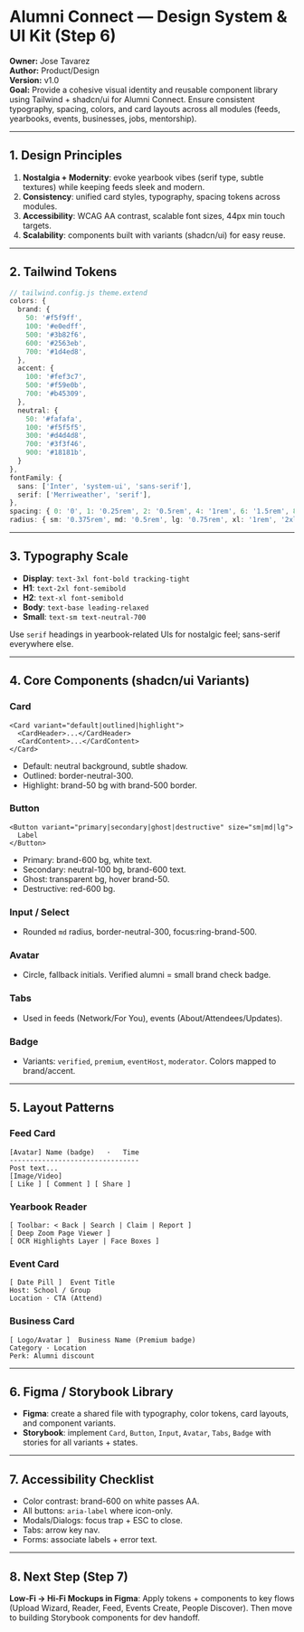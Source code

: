 # Alumni Connect — Design System & UI Kit (Step 6)

**Owner:** Jose Tavarez  
**Author:** Product/Design  
**Version:** v1.0  
**Goal:** Provide a cohesive visual identity and reusable component library using Tailwind + shadcn/ui for Alumni Connect. Ensure consistent typography, spacing, colors, and card layouts across all modules (feeds, yearbooks, events, businesses, jobs, mentorship).

---

## 1. Design Principles
1. **Nostalgia + Modernity**: evoke yearbook vibes (serif type, subtle textures) while keeping feeds sleek and modern.
2. **Consistency**: unified card styles, typography, spacing tokens across modules.
3. **Accessibility**: WCAG AA contrast, scalable font sizes, 44px min touch targets.
4. **Scalability**: components built with variants (shadcn/ui) for easy reuse.

---

## 2. Tailwind Tokens
```ts
// tailwind.config.js theme.extend
colors: {
  brand: {
    50: '#f5f9ff',
    100: '#e0edff',
    500: '#3b82f6',
    600: '#2563eb',
    700: '#1d4ed8',
  },
  accent: {
    100: '#fef3c7',
    500: '#f59e0b',
    700: '#b45309',
  },
  neutral: {
    50: '#fafafa',
    100: '#f5f5f5',
    300: '#d4d4d8',
    700: '#3f3f46',
    900: '#18181b',
  }
},
fontFamily: {
  sans: ['Inter', 'system-ui', 'sans-serif'],
  serif: ['Merriweather', 'serif'],
},
spacing: { 0: '0', 1: '0.25rem', 2: '0.5rem', 4: '1rem', 6: '1.5rem', 8: '2rem', 12: '3rem' },
radius: { sm: '0.375rem', md: '0.5rem', lg: '0.75rem', xl: '1rem', '2xl': '1.5rem' }
```

---

## 3. Typography Scale
- **Display**: `text-3xl font-bold tracking-tight`
- **H1**: `text-2xl font-semibold`
- **H2**: `text-xl font-semibold`
- **Body**: `text-base leading-relaxed`
- **Small**: `text-sm text-neutral-700`

Use `serif` headings in yearbook-related UIs for nostalgic feel; sans-serif everywhere else.

---

## 4. Core Components (shadcn/ui Variants)

### Card
```tsx
<Card variant="default|outlined|highlight">
  <CardHeader>...</CardHeader>
  <CardContent>...</CardContent>
</Card>
```
- Default: neutral background, subtle shadow.  
- Outlined: border-neutral-300.  
- Highlight: brand-50 bg with brand-500 border.

### Button
```tsx
<Button variant="primary|secondary|ghost|destructive" size="sm|md|lg">
  Label
</Button>
```
- Primary: brand-600 bg, white text.  
- Secondary: neutral-100 bg, brand-600 text.  
- Ghost: transparent bg, hover brand-50.  
- Destructive: red-600 bg.

### Input / Select
- Rounded `md` radius, border-neutral-300, focus:ring-brand-500.

### Avatar
- Circle, fallback initials. Verified alumni = small brand check badge.

### Tabs
- Used in feeds (Network/For You), events (About/Attendees/Updates).

### Badge
- Variants: `verified`, `premium`, `eventHost`, `moderator`. Colors mapped to brand/accent.

---

## 5. Layout Patterns

### Feed Card
```
[Avatar] Name (badge)   ·   Time
--------------------------------
Post text...
[Image/Video]
[ Like ] [ Comment ] [ Share ]
```

### Yearbook Reader
```
[ Toolbar: < Back | Search | Claim | Report ]
[ Deep Zoom Page Viewer ]
[ OCR Highlights Layer | Face Boxes ]
```

### Event Card
```
[ Date Pill ]  Event Title
Host: School / Group
Location · CTA (Attend)
```

### Business Card
```
[ Logo/Avatar ]  Business Name (Premium badge)
Category · Location
Perk: Alumni discount
```

---

## 6. Figma / Storybook Library
- **Figma**: create a shared file with typography, color tokens, card layouts, and component variants.  
- **Storybook**: implement `Card`, `Button`, `Input`, `Avatar`, `Tabs`, `Badge` with stories for all variants + states.

---

## 7. Accessibility Checklist
- Color contrast: brand-600 on white passes AA.  
- All buttons: `aria-label` where icon-only.  
- Modals/Dialogs: focus trap + ESC to close.  
- Tabs: arrow key nav.  
- Forms: associate labels + error text.

---

## 8. Next Step (Step 7)
**Low-Fi → Hi-Fi Mockups in Figma**: Apply tokens + components to key flows (Upload Wizard, Reader, Feed, Events Create, People Discover). Then move to building Storybook components for dev handoff.

